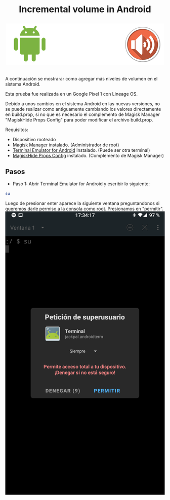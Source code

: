 # <div align="center"> Incremental volume in Android <p align="center"> <img src="images/banner.png"></p>

A continuación se mostrarar como agregar más niveles de volumen en el sistema Android. 

Esta prueba fue realizada en un Google Pixel 1 con Lineage OS. 
  
Debido a unos cambios en el sistema Android en las nuevas versiones, no se puede realizar como antiguamente cambiando los valores directamente en build.prop, si no que es necesario el complemento de Magisk Manager "MagiskHide Props Config" para poder modificar el archivo build.prop.
  
Requisitos:
* Dispositivo rooteado
* <a href="https://github.com/topjohnwu/Magisk" target="_blank">Magisk Manager</a> instalado. (Administrador de root)
* <a href="https://play.google.com/store/apps/details?id=jackpal.androidterm" target="_blank">Terminal Emulator for Android</a> Instalado. (Puede ser otra terminal) 
* <a href="https://github.com/Magisk-Modules-Repo/MagiskHidePropsConf" target="_blank">MagiskHide Props Config</a> instalado. (Complemento de Magisk Manager)
  
## Pasos ##
* Paso 1: Abrir Terminal Emulator for Android y escribir lo siguiente:
```bash
su
```
Luego de presionar enter aparece la siguiente ventana preguntandonos si queremos darle permiso a la consola como root. Presionamos en "permitir".
<img src="images/1.png">
